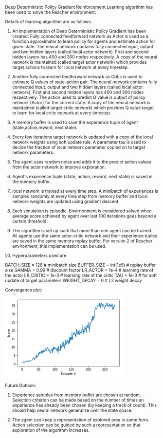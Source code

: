 [image1]: ./score.png

Deep Determinisitc Policy Gradient Reinforcement Learning algorithm has been used to solve the Reacher environment. 





Details of learning algorithm are as follows:



1) An implementation of Deep Deterministic Policy Gradient has been created. Fully connected feedforward network as Actor is used as a function approximator to learn policy for agents and estimate
 action for given state. The neural network contains fully connected input, output and two hidden layers (called local actor network). First and second hidden layers has 400 and 300 nodes respectively. A copy of the neural network is maintained (called target actor network) which provides target actions to learn for local network at every timestep.


2) Another fully connected feedforward network as Critic is used to estimate Q values of state-action pair. The neural network contains fully connected input, output and two hidden layers (called local actor network). First and second hidden layers has 400 and 300 nodes respectively. The action used to predict Q value is output of policy network (Actor) for the current state. A copy of the neural network is maintained (called target critic network) which provides Q value target to learn for local critic network at every timestep.



3) A memory buffer is used to save the experience tuple of agent (state,action,reward, next state).

4) Every few iterations target network is updated with a copy of the local network weights using soft update rule. A parameter tau is used  to decide the fraction of local network parameter copied on to target network parameters.


5) The agent uses random noise and adds it to the predict action values from the actor network to improve exploration.


6) Agent's experience tuple (state, action, reward, next state) is saved in the memory buffer.


7) local network is trained at every time step. A minibatch of experiences is sampled randomly at every time step from memory buffer and local network weights are updated using gradient descent. 


9) Each simulation is episodic. Envirnonment is considered solved when average score achieved by agent over last 100 iterations goes beyond a certain threshold.



10) The algorithm is set up such that more than one agent can be trained. All agents use the same actor-critic network and their experience tuples are saved in the same memory replay buffer. For version 2 of Reacher environment, this implementation can be used. 

11) Hyperparameters used are:

BATCH_SIZE = 128        # minibatch size
BUFFER_SIZE = int(1e5)  # replay buffer size
GAMMA = 0.99            # discount factor
LR_ACTOR = 1e-4         # learning rate of the actor 
LR_CRITIC = 1e-3        # learning rate of the critic
TAU = 1e-3              # for soft update of target parameters
WEIGHT_DECAY = 0        # L2 weight decay

Convergence plot:

![image1]


Future Outlook:


1) Experience samples from memory buffer are chosen at random. Selection criterion can be made based on the number of times an experience has already been chosen (by keeping a track of count). This should help neural network generalize over the state space.


2) The agent can keep a representation of explored area in some form. Action selection can be guided by such a representation so that exploration of the algorithm increases.
